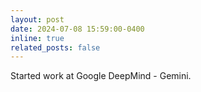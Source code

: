 ```yaml
---
layout: post
date: 2024-07-08 15:59:00-0400
inline: true
related_posts: false
---
```


Started work at Google DeepMind - Gemini.
